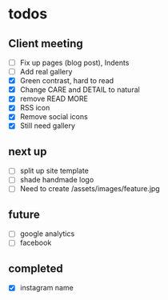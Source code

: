 # todos

## Client meeting

- [ ] Fix up pages (blog post), Indents
- [ ] Add real gallery
- [x] Green contrast, hard to read
- [x] Change CARE and DETAIL to natural
- [x] remove READ MORE
- [x] RSS icon
- [x] Remove social icons
- [x] Still need gallery

## next up

- [ ] split up site template
- [ ] shade handmade logo
- [ ] Need to create /assets/images/feature.jpg

## future

- [ ] google analytics
- [ ] facebook

## completed

- [x] instagram name
